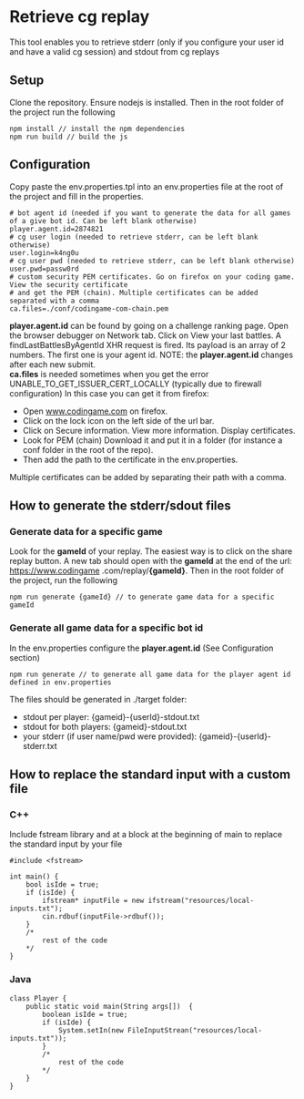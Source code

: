 # Retrieve cg replay
This tool enables you to retrieve stderr (only if you configure your user id and have a valid cg session) and stdout from cg replays
## Setup
Clone the repository.
Ensure nodejs is installed. 
Then in the root folder of the project run the following
```
npm install // install the npm dependencies
npm run build // build the js
```
## Configuration
Copy paste the env.properties.tpl into an env.properties file at the root of the project and fill in the properties.
```
# bot agent id (needed if you want to generate the data for all games of a give bot id. Can be left blank otherwise)
player.agent.id=2874821
# cg user login (needed to retrieve stderr, can be left blank otherwise)
user.login=k4ng0u
# cg user pwd (needed to retrieve stderr, can be left blank otherwise)
user.pwd=passw0rd
# custom security PEM certificates. Go on firefox on your coding game. View the security certificate
# and get the PEM (chain). Multiple certificates can be added separated with a comma
ca.files=./conf/codingame-com-chain.pem
``` 
**player.agent.id** can be found by going on a challenge ranking page. Open the browser debugger on Network tab. 
Click on View your last battles. A findLastBattlesByAgentId XHR request is fired. Its payload is an array of 2 
numbers. The first one is your agent id. NOTE: the **player.agent.id** changes after each new submit.  
**ca.files** is needed sometimes when you get the error UNABLE_TO_GET_ISSUER_CERT_LOCALLY (typically due to firewall 
configuration) In this case you can get it from firefox: 
* Open www.codingame.com on firefox.
* Click on the lock icon on the left side of the url bar.
* Click on Secure information. View more information. Display certificates.
* Look for PEM (chain) Download it and put it in a folder (for instance a conf folder in the root of the repo). 
* Then add the path to the certificate in the env.properties.

Multiple certificates can be added by separating their path with a comma. 
## How to generate the stderr/sdout files
### Generate data for a specific game
Look for the **gameId** of your replay. The easiest way is to click on the share 
replay button. A new tab should open with the **gameId** at the end of the url: https://www.codingame
.com/replay/**{gameId}**. 
Then in the root folder of the project, run the following
```
npm run generate {gameId} // to generate game data for a specific gameId
```
### Generate all game data for a specific bot id
In the env.properties configure the **player.agent.id** (See Configuration section)
```
npm run generate // to generate all game data for the player agent id defined in env.properties
```

The files should be generated in ./target folder:
* stdout per player: {gameid}-{userId}-stdout.txt
* stdout for both players: {gameid}-stdout.txt
* your stderr (if user name/pwd were provided): {gameid}-{userId}-stderr.txt 
## How to replace the standard input with a custom file
### C++
Include fstream library and at a block at the beginning of main to replace the standard input by your file 
```
#include <fstream>

int main() {
    bool isIde = true;
    if (isIde) {
        ifstream* inputFile = new ifstream("resources/local-inputs.txt");
        cin.rdbuf(inputFile->rdbuf());
    }
    /*
        rest of the code
    */
}
```
### Java
```
class Player {
    public static void main(String args[])  {
        boolean isIde = true;
        if (isIde) {
            System.setIn(new FileInputStrean("resources/local-inputs.txt"));
        }
        /*
            rest of the code
        */
    }
}
```
